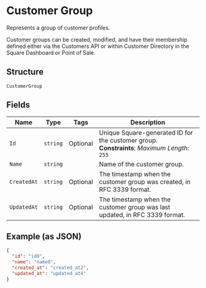 
# Customer Group

Represents a group of customer profiles.

Customer groups can be created, modified, and have their membership defined either via
the Customers API or within Customer Directory in the Square Dashboard or Point of Sale.

## Structure

`CustomerGroup`

## Fields

| Name | Type | Tags | Description |
|  --- | --- | --- | --- |
| `Id` | `string` | Optional | Unique Square-generated ID for the customer group.<br>**Constraints**: *Maximum Length*: `255` |
| `Name` | `string` |  | Name of the customer group. |
| `CreatedAt` | `string` | Optional | The timestamp when the customer group was created, in RFC 3339 format. |
| `UpdatedAt` | `string` | Optional | The timestamp when the customer group was last updated, in RFC 3339 format. |

## Example (as JSON)

```json
{
  "id": "id0",
  "name": "name0",
  "created_at": "created_at2",
  "updated_at": "updated_at4"
}
```

